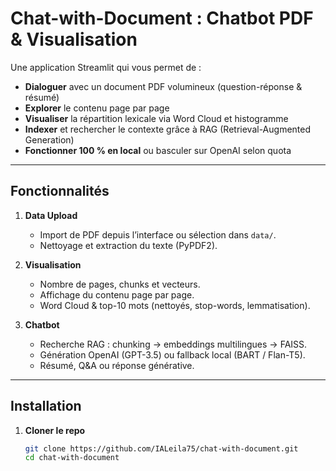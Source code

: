 # Chat-with-Document : Chatbot PDF & Visualisation

Une application Streamlit qui vous permet de :
-  **Dialoguer** avec un document PDF volumineux (question-réponse & résumé)  
-  **Explorer** le contenu page par page  
-  **Visualiser** la répartition lexicale via Word Cloud et histogramme  
-  **Indexer** et rechercher le contexte grâce à RAG (Retrieval-Augmented Generation)  
-  **Fonctionner 100 % en local** ou basculer sur OpenAI selon quota  

---

## Fonctionnalités

1. **Data Upload**  
   - Import de PDF depuis l’interface ou sélection dans `data/`.  
   - Nettoyage et extraction du texte (PyPDF2).  

2. **Visualisation**  
   - Nombre de pages, chunks et vecteurs.  
   - Affichage du contenu page par page.  
   - Word Cloud & top-10 mots (nettoyés, stop-words, lemmatisation).  

3. **Chatbot**  
   - Recherche RAG : chunking → embeddings multilingues → FAISS.  
   - Génération OpenAI (GPT-3.5) ou fallback local (BART / Flan-T5).  
   - Résumé, Q&A ou réponse générative.  

---

## Installation

1. **Cloner le repo**  
   ```bash
   git clone https://github.com/IALeila75/chat-with-document.git
   cd chat-with-document
